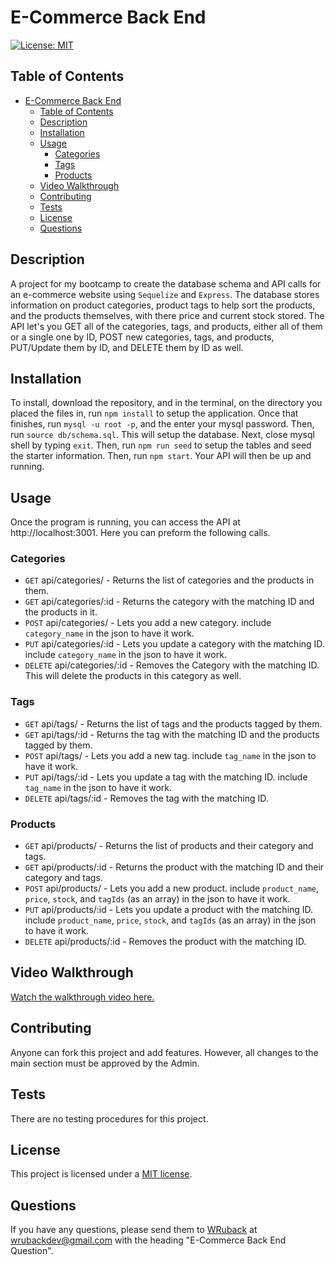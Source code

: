 # E-Commerce Back End

[![License: MIT](https://img.shields.io/badge/License-MIT-yellow.svg)](https://opensource.org/licenses/MIT)

## Table of Contents

- [E-Commerce Back End](#e-commerce-back-end)
  - [Table of Contents](#table-of-contents)
  - [Description](#description)
  - [Installation](#installation)
  - [Usage](#usage)
    - [Categories](#categories)
    - [Tags](#tags)
    - [Products](#products)
  - [Video Walkthrough](#video-walkthrough)
  - [Contributing](#contributing)
  - [Tests](#tests)
  - [License](#license)
  - [Questions](#questions)

## Description

A project for my bootcamp to create the database schema and API calls for an e-commerce website using `Sequelize` and `Express`. The database stores information on product categories, product tags to help sort the products, and the products themselves, with there price and current stock stored. The API let's you GET all of the categories, tags, and products, either all of them or a single one by ID, POST new categories, tags, and products, PUT/Update them by ID, and DELETE them by ID as well.

## Installation

To install, download the repository, and in the terminal, on the directory you placed the files in, run `npm install` to setup the application. Once that finishes, run `mysql -u root -p`, and the enter your mysql password. Then, run `source db/schema.sql`. This will setup the database. Next, close mysql shell by typing `exit`. Then, run `npm run seed` to setup the tables and seed the starter information. Then, run `npm start`. Your API will then be up and running.

## Usage

Once the program is running, you can access the API at http://localhost:3001. Here you can preform the following calls.

### Categories

- `GET` api/categories/ - Returns the list of categories and the products in them.
- `GET` api/categories/:id - Returns the category with the matching ID and the products in it.
- `POST` api/categories/ - Lets you add a new category. include `category_name` in the json to have it work.
- `PUT` api/categories/:id - Lets you update a category with the matching ID. include `category_name` in the json to have it work.
- `DELETE` api/categories/:id - Removes the Category with the matching ID. This will delete the products in this category as well.

### Tags

- `GET` api/tags/ - Returns the list of tags and the products tagged by them.
- `GET` api/tags/:id - Returns the tag with the matching ID and the products tagged by them.
- `POST` api/tags/ - Lets you add a new tag. include `tag_name` in the json to have it work.
- `PUT` api/tags/:id - Lets you update a tag with the matching ID. include `tag_name` in the json to have it work.
- `DELETE` api/tags/:id - Removes the tag with the matching ID.

### Products

- `GET` api/products/ - Returns the list of products and their category and tags.
- `GET` api/products/:id - Returns the product with the matching ID and their category and tags.
- `POST` api/products/ - Lets you add a new product. include `product_name`, `price`, `stock`, and `tagIds` (as an array) in the json to have it work.
- `PUT` api/products/:id - Lets you update a product with the matching ID. include `product_name`, `price`, `stock`, and `tagIds` (as an array) in the json to have it work.
- `DELETE` api/products/:id - Removes the product with the matching ID.

## Video Walkthrough

[Watch the walkthrough video here.](https://drive.google.com/file/d/1ei7IXeeA5wF1BOWpZb6ds1X4Cj_ywobD/view?usp=sharing)

## Contributing

Anyone can fork this project and add features. However, all changes to the main section must be approved by the Admin.

## Tests

There are no testing procedures for this project.

## License

This project is licensed under a [MIT license](https://opensource.org/licenses/MIT).

## Questions

If you have any questions, please send them to [WRuback](https://github.com/WRuback) at wrubackdev@gmail.com with the heading "E-Commerce Back End Question".
